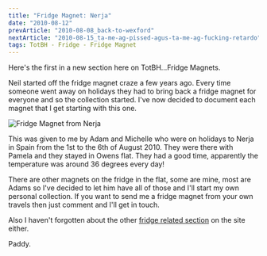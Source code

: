 ```yaml
---
title: "Fridge Magnet: Nerja"
date: "2010-08-12"
prevArticle: "2010-08-08_back-to-wexford"
nextArticle: "2010-08-15_ta-me-ag-pissed-agus-ta-me-ag-fucking-retardo"
tags: TotBH - Fridge - Fridge Magnet
---
```


Here's the first in a new section here on TotBH...Fridge Magnets.

Neil started off the fridge magnet craze a few years ago. Every time someone went away on holidays they had to bring back a fridge magnet for everyone and so the collection started. I've now decided to document each magnet that I get starting with this one.

![Fridge Magnet from Nerja](/images/P8120102.jpg "Fridge Magnet from Nerja")

This was given to me by Adam and Michelle who were on holidays to Nerja in Spain from the 1st to the 6th of August 2010. They were there with Pamela and they stayed in Owens flat. They had a good time, apparently the temperature was around 36 degrees every day!

There are other magnets on the fridge in the flat, some are mine, most are Adams so I've decided to let him have all of those and I'll start my own personal collection. If you want to send me a fridge magnet from your own travels then just comment and I'll get in touch.

Also I haven't forgotten about the other [fridge related section](/tags/Fridge) on the site either.

Paddy.
